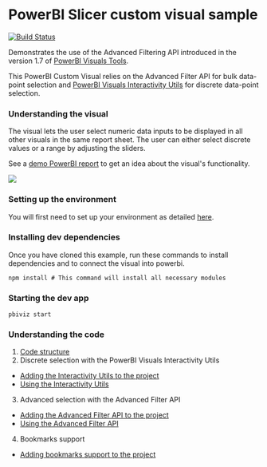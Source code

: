 # PowerBI Slicer custom visual sample
[![Build Status](https://travis-ci.org/Microsoft/powerbi-visuals-sampleslicer.svg?branch=master)](https://travis-ci.org/Microsoft/powerbi-visuals-sampleslicer)

Demonstrates the use of the Advanced Filtering API introduced in the version 1.7 of [PowerBI Visuals Tools](https://github.com/Microsoft/PowerBI-visuals-tools). 

This PowerBI Custom Visual relies on the Advanced Filter API for bulk data-point selection and [PowerBI Visuals Interactivity Utils](https://github.com/Microsoft/powerbi-visuals-utils-interactivityutils) for discrete data-point selection.

### Understanding the visual
The visual lets the user select numeric data inputs to be displayed in all other visuals in the same report sheet. The user can either select discrete values or a range by adjusting the sliders. 

See a [demo PowerBI report](doc/SampleSlicer.pbix) to get an idea about the visual's functionality.

![](doc/images/SampleSlicer.PNG)

### Setting up the environment

You will first need to set up your environment as detailed [here](https://github.com/Microsoft/PowerBI-visuals/blob/master/Readme.md#setting-up-environment).

### Installing dev dependencies

Once you have cloned this example, run these commands to install dependencies and to connect the visual into powerbi.

```
npm install # This command will install all necessary modules
```

### Starting the dev app
```
pbiviz start
```

### Understanding the code
1. [Code structure](doc/CodeStructure.md)
2. Discrete selection with the PowerBI Visuals Interactivity Utils
  - [Adding the Interactivity Utils to the project](doc/AddingInteractivityUtils.md)
  - [Using the Interactivity Utils](doc/UsingInteractivityUtils.md)
3. Advanced selection with the Advanced Filter API
  - [Adding the Advanced Filter API to the project](doc/AddingAdvancedFilterAPI.md)
  - [Using the Advanced Filter API](doc/UsingAdvancedFilterAPI.md)
4. Bookmarks support
  - [Adding bookmarks support to the project](doc/AddingBookmarksSuppoprt.md)